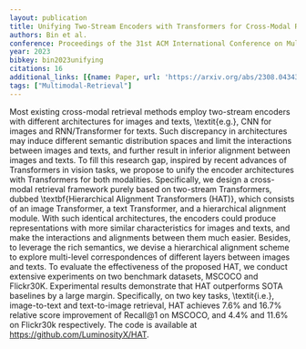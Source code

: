 ```yaml
---
layout: publication
title: Unifying Two-Stream Encoders with Transformers for Cross-Modal Retrieval
authors: Bin et al.
conference: Proceedings of the 31st ACM International Conference on Multimedia
year: 2023
bibkey: bin2023unifying
citations: 16
additional_links: [{name: Paper, url: 'https://arxiv.org/abs/2308.04343'}]
tags: ["Multimodal-Retrieval"]
---
```

Most existing cross-modal retrieval methods employ two-stream encoders with
different architectures for images and texts, \textit\{e.g.\}, CNN for images and
RNN/Transformer for texts. Such discrepancy in architectures may induce
different semantic distribution spaces and limit the interactions between
images and texts, and further result in inferior alignment between images and
texts. To fill this research gap, inspired by recent advances of Transformers
in vision tasks, we propose to unify the encoder architectures with
Transformers for both modalities. Specifically, we design a cross-modal
retrieval framework purely based on two-stream Transformers, dubbed
\textbf\{Hierarchical Alignment Transformers (HAT)\}, which consists of an image
Transformer, a text Transformer, and a hierarchical alignment module. With such
identical architectures, the encoders could produce representations with more
similar characteristics for images and texts, and make the interactions and
alignments between them much easier. Besides, to leverage the rich semantics,
we devise a hierarchical alignment scheme to explore multi-level
correspondences of different layers between images and texts. To evaluate the
effectiveness of the proposed HAT, we conduct extensive experiments on two
benchmark datasets, MSCOCO and Flickr30K. Experimental results demonstrate that
HAT outperforms SOTA baselines by a large margin. Specifically, on two key
tasks, \textit\{i.e.\}, image-to-text and text-to-image retrieval, HAT achieves
7.6% and 16.7% relative score improvement of Recall@1 on MSCOCO, and 4.4%
and 11.6% on Flickr30k respectively. The code is available at
https://github.com/LuminosityX/HAT.